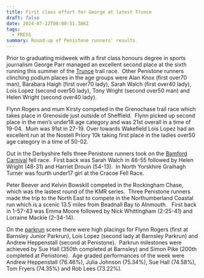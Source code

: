 ```yaml
---
title: First class effort for George at latest Trunce
draft: false
date: 2024-07-22T08:00:51.386Z
tags:
  - PRESS
summary: Round-up of Penistone runners' results
---
```

Prior to graduating midweek with a first class honours degree in sports journalism George Parr managed an excellent second place at the sixth running this summer of the [Trunce](https://results.pfrac.co.uk/fell-league-2024/trunce-6) trail race.  Other Penistone runners clinching podium places in the age groups were Alan Knox (first over70 man), Barabara Haigh (first over70 lady), Sarah Walch (first over40 lady), Lois Lopez (second over50 lady), Tony Wright (second over50 man) and Helen Wright (second over40 lady).

Flynn Rogers and mum Kirsty competed in the Grenochase trail race which takes place in Grenoside just outside of Sheffield.  Flynn picked up second place in the men’s under18 age category and was 21st overall in a time of 19-04.  Mum was 91st in 27-19.  Over towards Wakefield Lois Lopez had an excellent run at the Nostell Priory 10k taking first place in the ladies over50 age category in a time of 50-02.

Out in the Derbyshire fells three Penistone runners took on the [Bamford Carnival](https://results.pfrac.co.uk/fell-league-2024/bamford-carnival) fell race.  First back was Sarah Walch in 46-55 followed by Helen Wright (48-31) and Harriet Drouin (54-13).  In North Yorskhire Graihagh Turner was fourth under17 girl at the Cracoe Fell Race.

Peter Beever and Kelvin Bowskill competed in the Rockingham Chase, which was the lastest round of the KMR series.  Three Penistone runners made the trip to the North East to compete in the Northumberland Coastal run which is a scenic 13.5 miles from Beadnall Bay to Alnmouth.   First back in 1-57-43 was Emma Moore followed by Nick Whittingham (2-25-41) and Lorraine Mackie (2-34-14).

On the [parkrun](https://results.pfrac.co.uk/parkrun-2024/2024-07-20) scene there were high placings for Flynn Rogers (first at Barnsley Junior Parkrun), Lois Lopez (second lady at Barnsley Parkrun) and Andrew Heppenstall (second at Penistone).  Parkrun milestones were achieved by Sue Hall (350th completed at Barnsley) and Simon Pike (200th completed at Penistone).  Age graded performances of the week were Andrew Heppenstall (76.46%), Julia Johnson (75.34%), Sue Hall (74.58%), Tom Fryers (74.35%) and Rob Lees (73.22%).